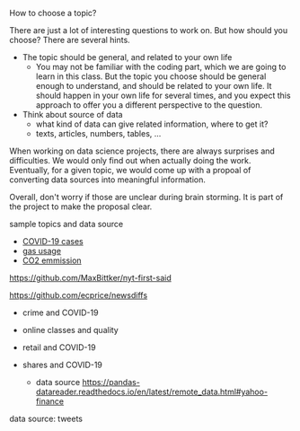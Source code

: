 How to choose a topic?

There are just a lot of interesting questions to work on. But how should you choose? There are several hints.

- The topic should be general, and related to your own life
  - You may not be familiar with the coding part, which we are going
    to learn in this class. But the topic you choose should be general
    enough to understand, and should be related to your own life. It
    should happen in your own life for several times, and you expect
    this approach to offer you a different perspective to the
    question.
- Think about source of data
  - what kind of data can give related information, where to get it?
  - texts, articles, numbers, tables, ...

When working on data science projects, there are always surprises and difficulties. We would only find out when actually doing the work. Eventually, for a given topic,  we would come up with a propoal of converting data sources into meaningful information.

Overall, don't worry if those are unclear during brain storming. It is part of the project to make the proposal clear.



sample topics and data source
- [COVID-19 cases](http://open-source-covid-19.weileizeng.com)
- [gas usage](https://www.eia.gov/dnav/ng/ng_cons_sum_dcu_nus_m.htm)
- [CO2 emmission](https://databank.worldbank.org/reports.aspx?source=2&type=metadata&series=EN.ATM.CO2E.PC)


https://github.com/MaxBittker/nyt-first-said

https://github.com/ecprice/newsdiffs





- crime and COVID-19

- online classes and quality


- retail and COVID-19

- shares and COVID-19
  - data source https://pandas-datareader.readthedocs.io/en/latest/remote_data.html#yahoo-finance

data source: tweets
